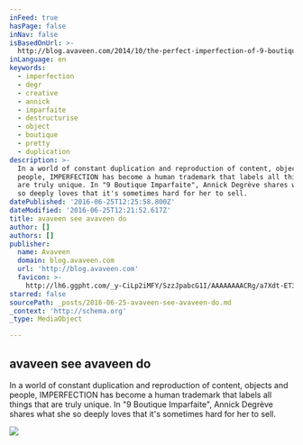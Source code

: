 ```yaml
---
inFeed: true
hasPage: false
inNav: false
isBasedOnUrl: >-
  http://blog.avaveen.com/2014/10/the-perfect-imperfection-of-9-boutique.html?m=1
inLanguage: en
keywords:
  - imperfection
  - degr
  - creative
  - annick
  - imparfaite
  - destructurise
  - object
  - boutique
  - pretty
  - duplication
description: >-
  In a world of constant duplication and reproduction of content, objects and
  people, IMPERFECTION has become a human trademark that labels all things that
  are truly unique. In "9 Boutique Imparfaite", Annick Degrève shares what she
  so deeply loves that it's sometimes hard for her to sell.
datePublished: '2016-06-25T12:25:58.800Z'
dateModified: '2016-06-25T12:21:52.617Z'
title: avaveen see avaveen do
author: []
authors: []
publisher:
  name: Avaveen
  domain: blog.avaveen.com
  url: 'http://blog.avaveen.com'
  favicon: >-
    http://lh6.ggpht.com/_y-CiLp2iMFY/SzzJpabcG1I/AAAAAAAACRg/a7Xdt-ET338/s128/favipng.png
starred: false
sourcePath: _posts/2016-06-25-avaveen-see-avaveen-do.md
_context: 'http://schema.org'
_type: MediaObject

---
```

<article style=""><h1>avaveen see avaveen do</h1><p>In a world of constant duplication and reproduction of content, objects and people, IMPERFECTION has become a human trademark that labels all things that are truly unique. In "9 Boutique Imparfaite", Annick Degrève shares what she so deeply loves that it's sometimes hard for her to sell.</p><img src="http://4.bp.blogspot.com/-EyczXbJsDbA/VDLDDhtAsdI/AAAAAAAAYto/zsYI_93qhBc/w1200-h630-p-nu/IMAG1161.jpg" /></article>